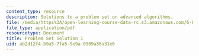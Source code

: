 ```yaml
---
content_type: resource
description: Solutions to a problem set on advanced algorithms.
file: /media/https%3A/open-learning-course-data-rc.s3.amazonaws.com/6-854j-advanced-algorithms-fall-2008/ab2d12f4b9a57fa59e9a0909a36a31e6_solution1.pdf
file_type: application/pdf
resourcetype: Document
title: Problem Set Solution 1
uid: ab2d12f4-b9a5-7fa5-9e9a-0909a36a31e6
---
```

